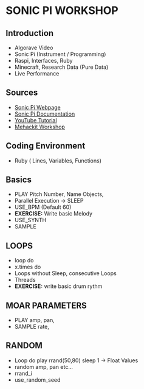 # SONIC PI WORKSHOP

## Introduction
- Algorave Video
- Sonic Pi (Instrument / Programming)
- Raspi, Interfaces, Ruby
- Minecraft, Research Data (Pure Data)
- Live Performance

## Sources
- [Sonic Pi Webpage]()
- [Sonic Pi Documentation]()
- [YouTube Tutorial](https://www.youtube.com/playlist?list=PLaitaNxyd8SHvTQjRGnMdKLsARXW7iYyp)
- [Mehackit Workshop](https://sonic-pi.mehackit.org/)

## Coding Environment
- Ruby ( Lines, Variables, Functions)

## Basics
- PLAY Pitch Number, Name Objects, 
- Parallel Execution -> SLEEP
- USE_BPM (Default 60)
- **EXERCISE:** Write basic Melody
- USE_SYNTH
- SAMPLE

## LOOPS
- loop do
- x.times do
- Loops without Sleep, consecutive Loops
- Threads
- **EXERCISE:** write basic drum rythm

## MOAR PARAMETERS
- PLAY amp, pan,
- SAMPLE rate,

## RANDOM
- Loop do play rrand(50,80) sleep 1 -> Float Values
- random amp, pan etc...
- rrand_i
- use_random_seed
